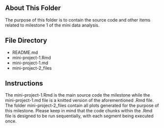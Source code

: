 ## About This Folder

The purpose of this folder is to contain the source code and other items related to milestone 1 of the mini data analysis.

## File Directory
- README.md
- mini-project-1.Rmd
- mini-project-1.md
- mini-project-2_files

## Instructions

The mini-project-1.Rmd is the main source code the milestone while the mini-project-1.md file is a knitted version of the aforementioned .Rmd file. The folder mini-project-2_files contain all plots generated for the purpose of this milestone. Please keep in mind that the code chunks within the .Rmd file is designed to be run sequentially, with each segment being executed once.
